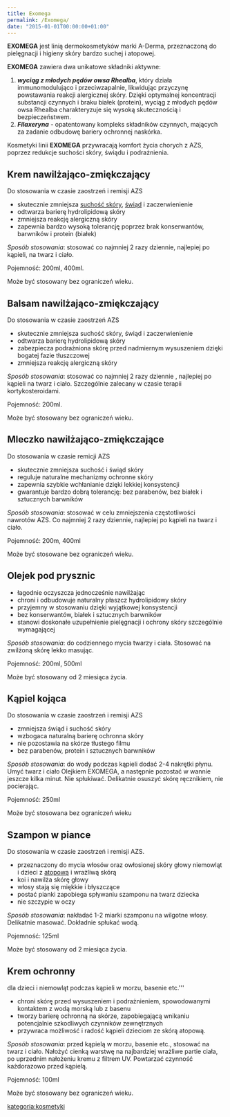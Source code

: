 ```yaml
---
title: Exomega
permalink: /Exomega/
date: "2015-01-01T00:00:00+01:00"
---
```


**EXOMEGA** jest linią dermokosmetyków marki A-Derma, przeznaczoną do pielęgnacji i higieny skóry bardzo suchej i atopowej.

**EXOMEGA** zawiera dwa unikatowe składniki aktywne:

1.  ***wyciąg z młodych pędów owsa Rhealba***, który działa immunomodulująco i przeciwzapalnie, likwidując przyczynę powstawania reakcji alergicznej skóry. Dzięki optymalnej koncentracji substancji czynnych i braku białek (protein), wyciąg z młodych pędów owsa Rhealba charakteryzuje się wysoką skutecznością i bezpieczeństwem.
2.  ***Filaxeryna*** - opatentowany kompleks składników czynnych, mających za zadanie odbudowę bariery ochronnej naskórka.

Kosmetyki linii **EXOMEGA** przywracają komfort życia chorych z AZS, poprzez redukcje suchości skóry, świądu i podrażnienia.

Krem nawilżająco-zmiękczający
-----------------------------

Do stosowania w czasie zaostrzeń i remisji AZS

-   skutecznie zmniejsza [suchość skóry](/atopedia/suchość_skóry "wikilink"), [świąd](/atopedia/świąd "wikilink") i zaczerwienienie
-   odtwarza barierę hydrolipidową skóry
-   zmniejsza reakcję alergiczną skóry
-   zapewnia bardzo wysoką tolerancję poprzez brak konserwantów, barwników i protein (białek)

*Sposób stosowania*: stosować co najmniej 2 razy dziennie, najlepiej po kąpieli, na twarz i ciało.

Pojemność: 200ml, 400ml.

Może być stosowany bez ograniczeń wieku.

Balsam nawilżająco-zmiękczający
-------------------------------

Do stosowania w czasie zaostrzeń AZS

-   skutecznie zmniejsza suchość skóry, świąd i zaczerwienienie
-   odtwarza barierę hydrolipidową skóry
-   zabezpiecza podrażniona skórę przed nadmiernym wysuszeniem dzięki bogatej fazie tłuszczowej
-   zmniejsza reakcję alergiczną skóry

*Sposób stosowania*: stosować co najmniej 2 razy dziennie , najlepiej po kąpieli na twarz i ciało. Szczególnie zalecany w czasie terapii kortykosteroidami.

Pojemność: 200ml.

Może być stosowany bez ograniczeń wieku.

Mleczko nawilżająco-zmiękczające
--------------------------------

Do stosowania w czasie remicji AZS

-   skutecznie zmniejsza suchość i świąd skóry
-   reguluje naturalne mechanizmy ochronne skóry
-   zapewnia szybkie wchłanianie dzięki lekkiej konsystencji
-   gwarantuje bardzo dobrą tolerancję: bez parabenów, bez białek i sztucznych barwników

*Sposób stosowania*: stosować w celu zmniejszenia częstotliwości nawrotów AZS. Co najmniej 2 razy dziennie, najlepiej po kąpieli na twarz i ciało.

Pojemność: 200m, 400ml

Może być stosowane bez ograniczeń wieku.

Olejek pod prysznic
-------------------

-   łagodnie oczyszcza jednocześnie nawilżając
-   chroni i odbudowuje naturalny płaszcz hydrolipidowy skóry
-   przyjemny w stosowaniu dzięki wyjątkowej konsystencji
-   bez konserwantów, białek i sztucznych barwników
-   stanowi doskonałe uzupełnienie pielęgnacji i ochrony skóry szczególnie wymagającej

*Sposób stosowania*: do codziennego mycia twarzy i ciała. Stosować na zwilżoną skórę lekko masując.

Pojemność: 200ml, 500ml

Może być stosowany od 2 miesiąca życia.

Kąpiel kojąca
-------------

Do stosowania w czasie zaostrzeń i remisji AZS

-   zmniejsza świąd i suchość skóry
-   wzbogaca naturalną barierę ochronna skóry
-   nie pozostawia na skórze tłustego filmu
-   bez parabenów, protein i sztucznych barwników

*Sposób stosowania*: do wody podczas kąpieli dodać 2-4 nakrętki płynu. Umyć twarz i ciało Olejkiem EXOMEGA, a następnie pozostać w wannie jeszcze kilka minut. Nie spłukiwać. Delikatnie osuszyć skórę ręcznikiem, nie pocierając.

Pojemność: 250ml

Może być stosowana bez ograniczeń wieku

Szampon w piance
----------------

Do stosowania w czasie zaostrzeń i remisji AZS.

-   przeznaczony do mycia włosów oraz owłosionej skóry głowy niemowląt i dzieci z [atopową](/atopedia/skóra_atopowa "wikilink") i wrażliwą skórą
-   koi i nawilża skórę głowy
-   włosy stają się miękkie i błyszczące
-   postać pianki zapobiega spływaniu szamponu na twarz dziecka
-   nie szczypie w oczy

*Sposób stosowania*: nakładać 1-2 miarki szamponu na wilgotne włosy. Delikatnie masować. Dokładnie spłukać wodą.

Pojemność: 125ml

Może być stosowany od 2 miesiąca życia.

Krem ochronny
-------------

dla dzieci i niemowląt podczas kąpieli w morzu, basenie etc.'''

-   chroni skórę przed wysuszeniem i podrażnieniem, spowodowanymi kontaktem z wodą morską lub z basenu
-   tworzy barierę ochronną na skórze, zapobiegającą wnikaniu potencjalnie szkodliwych czynników zewnętrznych
-   przywraca możliwość i radość kąpieli dzieciom ze skórą atopową.

*Sposób stosowania*: przed kąpielą w morzu, basenie etc., stosować na twarz i ciało. Nałożyć cienką warstwę na najbardziej wrażliwe partie ciała, po uprzednim nałożeniu kremu z filtrem UV. Powtarzać czynność każdorazowo przed kąpielą.

Pojemność: 100ml

Może być stosowany bez ograniczeń wieku.

[kategoria:kosmetyki](/atopedia/kategoria:kosmetyki "wikilink")